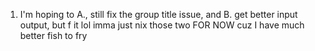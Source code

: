 1. I'm hoping to A., still fix the group title issue, and B. get better input output, but f it lol imma just nix those two FOR NOW cuz I have much better fish to fry